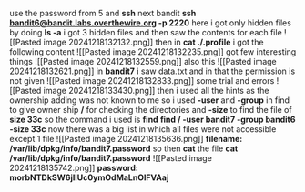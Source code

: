 use the password from 5 and **ssh** next bandit
**ssh bandit6@bandit.labs.overthewire.org -p 2220**
here i got only hidden files by doing **ls -a**
i got 3 hidden files
and then saw the contents for each file
![[Pasted image 20241218132132.png]]
then in **cat ./.profile**
i got the following content
	![[Pasted image 20241218132235.png]]
	got few interesting things
	![[Pasted image 20241218132559.png]]
	also this
	![[Pasted image 20241218132621.png]]
	in **bandit7** i saw data.txt
	and in that the permission is not given
	![[Pasted image 20241218132833.png]]
	some trial and errors
	![[Pasted image 20241218133430.png]]
	then i used all the hints as the ownership adding was not known to me
	so i used **-user** and **-group** in find to give owner ship **/** for checking the directories and **-size** to find the file of **size 33c**
	so the command i used is **find**
	**find / -user bandit7 -group bandit6 -size 33c**
	now there was a big list in which all files were not accessible except 1 file
	![[Pasted image 20241218135636.png]]
	**filename: /var/lib/dpkg/info/bandit7.password**
	so then **cat** the file 
	**cat /var/lib/dpkg/info/bandit7.password**
	![[Pasted image 20241218135742.png]]
	**password: morbNTDkSW6jIlUc0ymOdMaLnOlFVAaj**